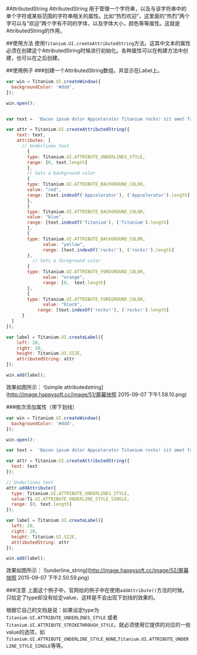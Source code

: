 #AttributedString
AttributedString 用于管理一个字符串，以及与该字符串中的单个字符或某些范围的字符串相关的属性。比如“热烈欢迎”，这里面的“热烈”两个字可以与“欢迎”两个字有不同的字体，以及字体大小，颜色等等属性。这就是AttributedString的作用。

##使用方法
使用`Titanium.UI.createAttributedString`方法。这其中文本的属性必须在创建这个AttributedString时候进行初始化。各种属性可以在构建方法中创建，也可以在之后创建。

##使用例子
###创建一个AttributedString数组，并显示在Label上。
```javascript
var win = Titanium.UI.createWindow({
  backgroundColor: '#ddd',
});

win.open();


var text =  'Bacon ipsum dolor Appcelerator Titanium rocks! sit amet fatback leberkas salami sausage tongue strip steak.';

var attr = Titanium.UI.createAttributedString({
    text: text,
    attributes: [
      // Underlines text
        {
        type: Titanium.UI.ATTRIBUTE_UNDERLINES_STYLE,
        range: [0, text.length]
        },
        // Sets a background color
        {
        type: Titanium.UI.ATTRIBUTE_BACKGROUND_COLOR,
        value: "red",
        range: [text.indexOf('Appcelerator'), ('Appcelerator').length]
        },
        {
        type: Titanium.UI.ATTRIBUTE_BACKGROUND_COLOR,
        value: "blue",
        range: [text.indexOf('Titanium'), ('Titanium').length]
        },
        {
        type: Titanium.UI.ATTRIBUTE_BACKGROUND_COLOR,
              value: "yellow",
              range: [text.indexOf('rocks!'), ('rocks!').length]
        },
          // Sets a foreground color
        {
        type: Titanium.UI.ATTRIBUTE_FOREGROUND_COLOR,
              value: "orange",
              range: [0,  text.length]
        },
        {
        type: Titanium.UI.ATTRIBUTE_FOREGROUND_COLOR,
              value: "black",
            range: [text.indexOf('rocks!'), ('rocks!').length]
      }
  ]
});

var label = Titanium.UI.createLabel({
    left: 20,
    right: 20,
    height: Titanium.UI.SIZE,
    attributedString: attr
});

win.add(label);
```

效果如图所示：
![simple attributedstring](http://image.happysoft.cc/image/51/屏幕快照 2015-09-07 下午1.58.10.png)

###依次添加属性（带下划线）
```javascript
var win = Titanium.UI.createWindow({
  backgroundColor: '#ddd',
});

win.open();

var text =  'Bacon ipsum dolor Appcelerator Titanium rocks! sit amet fatback leberkas salami sausage tongue strip steak.';

var attr = Titanium.UI.createAttributedString({
  text: text
});

// Underlines text
attr.addAttribute({
  type: Titanium.UI.ATTRIBUTE_UNDERLINES_STYLE,
  value:Ti.UI.ATTRIBUTE_UNDERLINE_STYLE_SINGLE,
  range: [0, text.length]
});

var label = Titanium.UI.createLabel({
  left: 20,
  right: 20,
  height: Titanium.UI.SIZE,
  attributedString: attr
});

win.add(label);
```

效果如图所示：
![underline_string](http://image.happysoft.cc/image/52/屏幕快照 2015-09-07 下午2.50.59.png)

###注意
上面这个例子中，官网给的例子中在使用`addAttribute()`方法的时候，只给定了type却没有给定value，这样是不会出现下划线的效果的。

根据它自己的文档是说：如果设定type为` Titanium.UI.ATTRIBUTE_UNDERLINES_STYLE` 或者` Titanium.UI.ATTRIBUTE_STRIKETHROUGH_STYLE`，就必须使用它提供的对应的一些value的选项，如`Titanium.UI.ATTRIBUTE_UNDERLINE_STYLE_NONE`,`Titanium.UI.ATTRIBUTE_UNDERLINE_STYLE_SINGLE`等等。
